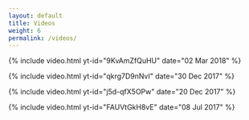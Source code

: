 ```yaml
---
layout: default
title: Videos
weight: 6
permalink: /videos/
---
```


{% include video.html yt-id="9KvAmZfQuHU" date="02 Mar 2018" %}

{% include video.html yt-id="qkrg7D9nNvI" date="30 Dec 2017" %}

{% include video.html yt-id="j5d-qfX5OPw" date="20 Dec 2017" %}

{% include video.html yt-id="FAUVtGkH8vE" date="08 Jul 2017" %}

<!--Add my friends youtube channels with links-->
